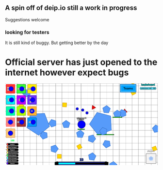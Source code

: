 ## A spin off of deip.io still a work in progress

Suggestions welcome

### looking for testers

It is still kind of buggy. But getting better by the day

# Official server has just opened to the internet however expect bugs


![img of game](https://github.com/Multiplication-golf/deip.io-3/blob/main/game.png?raw=true)
